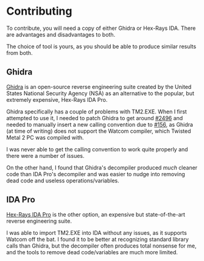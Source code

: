# Contributing

To contribute, you will need a copy of either Ghidra or Hex-Rays IDA. There are advantages
and disadvantages to both.

The choice of tool is yours, as you should be able to produce similar results from both.

## Ghidra

[Ghidra](https://ghidra-sre.org/) is an open-source reverse engineering suite created by the
United States National Security Agency (NSA) as an alternative to the popular, but
extremely expensive, Hex-Rays IDA Pro.

Ghidra specifically has a couple of problems with TM2.EXE. When I first attempted to use it,
I needed to patch Ghidra to get around [#2496](https://github.com/NationalSecurityAgency/ghidra/issues/2496)
and needed to manually insert a new calling convention due to [#156](https://github.com/NationalSecurityAgency/ghidra/issues/156),
as Ghidra (at time of writing) does not support the Watcom compiler, which Twisted Metal 2 PC
was compiled with.

I was never able to get the calling convention to work quite properly and there were a number of issues.

On the other hand, I found that Ghidra's decompiler produced *much* cleaner code than IDA Pro's decompiler
and was easier to nudge into removing dead code and useless operations/variables.

## IDA Pro

[Hex-Rays IDA Pro](https://www.hex-rays.com/ida-pro/) is the other option, an expensive but state-of-the-art 
reverse engineering suite.

I was able to import TM2.EXE into IDA without any issues, as it supports Watcom off the bat. I found it to be
better at recognizing standard library calls than Ghidra, but the decompiler often produces total nonsense for me,
and the tools to remove dead code/variables are much more limited.
